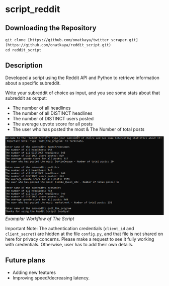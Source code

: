 # script_reddit

## Downloading the Repository

```
git clone [https://github.com/onatkaya/twitter_scraper.git](https://github.com/onatkaya/reddit_script.git)
cd reddit_script
```

## Description
Developed a script using the Reddit API and Python to retrieve information about a specific subreddit.

Write your subreddit of choice as input, and you see some stats about that subreddit as output:

* The number of all headlines
* The number of all DISTINCT headlines
* The number of DISTINCT users posted
* The average upvote score for all posts
* The user who has posted the most & The Number of total posts

![Examplar Workflow of The Script](https://github.com/onatkaya/reddit_script/blob/master/screenshot1.PNG?raw=true) <br /> *Examplar Workflow of The Script*

Important Note: The authentication credentials (`client_id` and `client_secret`) are hidden at the file `config.py`, and that file is not shared on here for privacy concerns. Please make a request to see it fully working with credentials. Otherwise, user has to add their own details.

## Future plans

* Adding new features
* Improving speed/decreasing latency.
